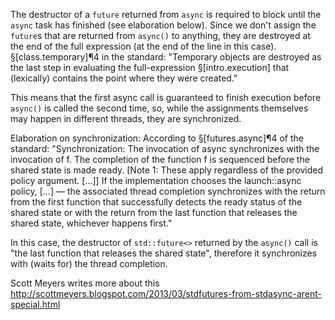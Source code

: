 The destructor of a `future` returned from `async` is required to block until the `async` task has finished (see elaboration below). Since we don't assign the `future`s that are returned from `async()` to anything, they are destroyed at the end of the full expression (at the end of the line in this case). §[class.temporary]¶4 in the standard: "Temporary objects are destroyed as the last step in evaluating the full-expression §[intro.execution] that (lexically) contains the point where they were created."

This means that the first async call is guaranteed to finish execution before `async()` is called the second time, so, while the assignments themselves may happen in different threads, they are synchronized.

Elaboration on synchronization:
According to §[futures.async]¶4 of the standard:
"Synchronization: The invocation of async synchronizes with the invocation of f. The completion of the function f is sequenced before the shared state is made ready.
[Note 1: These apply regardless of the provided policy argument. [...]]
If the implementation chooses the launch::async policy,
[...]
— the associated thread completion synchronizes with the return from the first function that successfully detects the ready status of the shared state or with the return from the last function that releases the shared state, whichever happens first."

In this case, the destructor of `std::future<>` returned by the `async()` call is "the last function that releases the shared state", therefore it synchronizes with (waits for) the thread completion.

Scott Meyers writes more about this <http://scottmeyers.blogspot.com/2013/03/stdfutures-from-stdasync-arent-special.html>